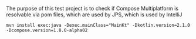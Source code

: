 The purpose of this test project is to check if Compose Multiplatform is resolvable via pom files, which are used by JPS, which is used by IntelliJ

```
mvn install exec:java -Dexec.mainClass="MainKt" -Dkotlin.version=2.1.0 -Dcompose.version=1.8.0-alpha02
```
